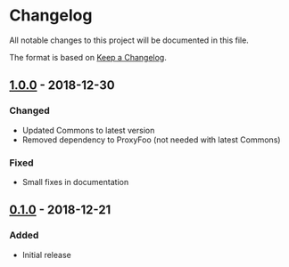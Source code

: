 # Changelog #
All notable changes to this project will be documented in this file.

The format is based on [Keep a Changelog](https://keepachangelog.com/en/1.0.0/).

## [1.0.0] - 2018-12-30 ##
### Changed ###
- Updated Commons to latest version
- Removed dependency to ProxyFoo (not needed with latest Commons)

### Fixed ###
- Small fixes in documentation

## [0.1.0] - 2018-12-21 ##
### Added ###
- Initial release

[1.0.0]: https://github.com/adamecr/Common.Actor/compare/v0.1.0...v1.0.0
[0.1.0]: https://github.com/adamecr/Common.Actor/releases/tag/v0.1.0